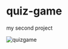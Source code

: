 # quiz-game
my second project

![quizgame](https://user-images.githubusercontent.com/125765537/221428149-f796064d-067d-4cd8-863d-a78efa6aa949.gif)
